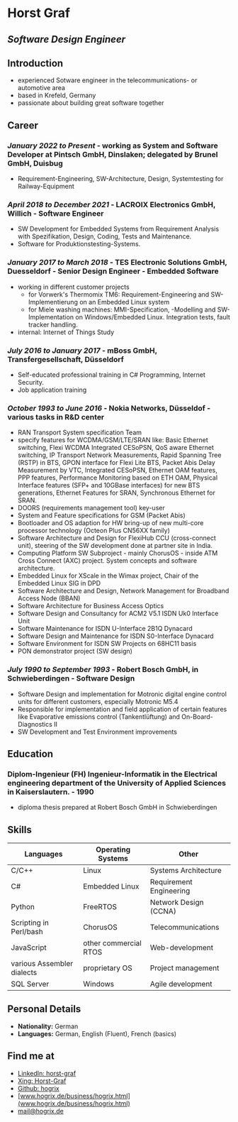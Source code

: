 # Horst Graf

## _Software Design Engineer_

## Introduction

- experienced Sotware engineer in the telecommunications- or automotive area
- based in Krefeld, Germany
- passionate about building great software together


## Career

### _January 2022 to Present_ - working as System and Software Developer at Pintsch GmbH, Dinslaken; delegated by **Brunel GmbH, Duisbug**

- Requirement-Engineering, SW-Architecture, Design, Systemtesting for Railway-Equipment

### _April 2018 to December 2021_ - **LACROIX Electronics GmbH, Willich** - Software Engineer

- SW Development for Embedded Systems from Requirement Analysis with Spezifikation, Design, Coding, Tests and Maintenance.
- Software for Produktionstesting-Systems.

### _January 2017 to March 2018_ - **TES Electronic Solutions GmbH, Duesseldorf** - Senior Design Engineer - Embedded Software

- working in different customer projects
  - for Vorwerk's Thermomix TM6: Requirement-Engineering and SW-Implementierung on an Embedded Linux system
  - for Miele washing machines: MMI-Specification, -Modelling and SW-Implementation on Windows/Embedded Linux. Integration tests, fault tracker handling.
- internal: Internet of Things Study

### _July 2016 to January 2017_ - **mBoss GmbH, Transfergesellschaft, Düsseldorf** 

- Self-educated professional training in C# Programming, Internet Security.
- Job application training

### _October 1993 to June 2016_ - **Nokia Networks, Düsseldof** - various tasks in R&D center

- RAN Transport System specification Team
- specify features for WCDMA/GSM/LTE/SRAN like:	Basic Ethernet switching, Flexi WCDMA Integrated CESoPSN, QoS aware Ethernet switching, IP Transport Network Measurements, Rapid Spanning Tree (RSTP) in BTS, GPON interface for Flexi Lite BTS, Packet Abis Delay Measurement by VTC, Integrated CESoPSN, Ethernet OAM features, PPP features, Performance Monitoring based on ETH OAM, Physical Interface features (SFP+ and 10GBase interfaces) for new BTS generations, Ethernet Features for SRAN, Synchronous Ethernet for SRAN.
- DOORS (requirements management tool) key-user
- System and Feature specifications for GSM (Packet Abis)
- Bootloader and OS adaption for HW bring-up of new multi-core processor technology (Octeon Plus CN56XX family)
- Software Architecture and Design for FlexiHub CCU  (cross-connect unit), steering of the SW development done at partner site in India.
- Computing Platform SW Subproject - mainly ChorusOS  - inside ATM Cross Connect (AXC) project. System concepts and software architecture.
- Embedded Linux for XScale in the Wimax project, Chair of the Embedded Linux SIG in DPD 
- Software Architecture and Design, Network Management for Broadband Access Node (BBAN) 
- Software Architecture for Business Access Optics 
- Software Design and Consultancy for ACM2 V5.1 ISDN Uk0 Interface Unit 
- Software Maintenance for ISDN U-Interface 2B1Q Dynacard
- Software Design and Maintenance for ISDN S0-Interface Dynacard
- Software Environment for ISDN SW Projects on 68HC11 basis 
- PON demonstrator project (SW design)

### _July 1990 to September 1993_ - **Robert Bosch GmbH, in Schwieberdingen** - Software Design

- Software Design and implementation for Motronic digital engine control units for different customers, especially Motronic M5.4 
- Responsible for implementation and field application of certain features like Evaporative emissions control (Tankentlüftung) and On-Board-Diagnostics II
- SW Development and Test Environment improvements


## Education 

### **Diplom-Ingenieur (FH) Ingenieur-Informatik** in the Electrical engineering department of the University of Applied Sciences in Kaiserslautern. - 1990

- diploma thesis prepared at Robert Bosch GmbH in Schwieberdingen

## Skills

| **Languages**               | **Operating Systems**      | **Other**                   |
| --------------------------- | -------------------------- | --------------------------- |
| C/C++                       | Linux                      | Systems Architecture        |
| C#                          | Embedded Linux             | Requirement Engineering     |
| Python                      | FreeRTOS                   | Network Design (CCNA)       |
| Scripting in Perl/bash      | ChorusOS                   | Telecommunications          |
| JavaScript                  | other commercial RTOS      | Web-development             |
| various Assembler dialects  | proprietary OS             | Project management          |
| SQL Server                  | Windows                    | Agile development           |


## Personal Details

- **Nationality:** German
- **Languages:** German, English (Fluent), French (basics)

## Find me at

- [LinkedIn: horst-graf](https://www.linkedin.com/in/horst-graf-431b6b3/)
- [Xing: Horst-Graf](https://www.xing.com/profile/Horst_Graf/cv)
- [Github: hogrix](https://github.com/hogrix)
- [www.hogrix.de/business/hogrix.html](www.hogrix.de/business/hogrix.html)
- [mail@hogrix.de](mailto:mail@hogrix.de)
